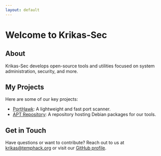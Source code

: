```yaml
---
layout: default
---
```

# Welcome to Krikas-Sec

## About
Krikas-Sec develops open-source tools and utilities focused on system administration, security, and more.

## My Projects
Here are some of our key projects:
- [PortHawk](https://github.com/Krikas-Sec/PortHawk): A lightweight and fast port scanner.
- [APT Repository](https://Krikas-Sec.github.io/apt-repo): A repository hosting Debian packages for our tools.

## Get in Touch
Have questions or want to contribute? Reach out to us at [krikas@temphack.org](mailto:krikas@temphack.org) or visit our [GitHub profile](https://github.com/Krikas-Sec).